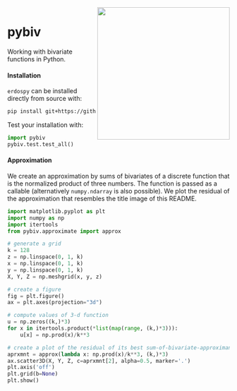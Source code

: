 <img align="right" width="300" height="300" src="https://github.com/user-attachments/assets/7ca6ec08-77e4-4782-920b-d548f9455786">

# pybiv
Working with bivariate functions in Python.


#### Installation

`erdospy` can be installed directly from source with:
```sh
pip install git+https://github.com/NiMlr/pybiv
```

Test your installation with:
```python
import pybiv
pybiv.test.test_all()
```

#### Approximation

We create an approximation by sums of bivariates of a discrete function that is the normalized product of three numbers.
The function is passed as a callable (alternatively `numpy.ndarray` is also possible).
We plot the residual of the approximation that resembles the title image of this README.

```python
import matplotlib.pyplot as plt
import numpy as np
import itertools
from pybiv.approximate import approx

# generate a grid
k = 128
z = np.linspace(0, 1, k)
x = np.linspace(0, 1, k)
y = np.linspace(0, 1, k)
X, Y, Z = np.meshgrid(x, y, z)

# create a figure
fig = plt.figure()
ax = plt.axes(projection="3d")

# compute values of 3-d function
u = np.zeros((k,)*3)
for x in itertools.product(*list(map(range, (k,)*3))):
    u[x] = np.prod(x)/k**3

# create a plot of the residual of its best sum-of-bivariate-approximant
aprxmnt = approx(lambda x: np.prod(x)/k**3, (k,)*3)
ax.scatter3D(X, Y, Z, c=aprxmnt[2], alpha=0.5, marker='.')
plt.axis('off')
plt.grid(b=None)
plt.show()
```
